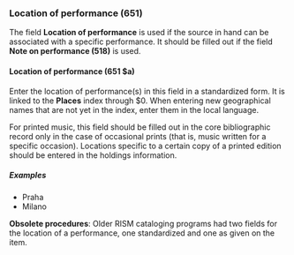 ### Location of performance (651)

The field **Location of performance** is used if the source in hand can be associated with a specific performance. It should be filled out if the field **Note on performance (518)** is used.

#### Location of performance (651 $a)

Enter the location of performance(s) in this field in a standardized form. It is linked to the **Places** index through $0. When entering new geographical names that are not yet in the index, enter them in the local language.

For printed music, this field should be filled out in the core bibliographic record only in the case of occasional prints (that is, music written for a specific occasion). Locations specific to a certain copy of a printed edition should be entered in the holdings information.

##### Examples

- Praha
- Milano

**Obsolete procedures**: Older RISM cataloging programs had two fields for the location of a performance, one standardized and one as given on the item. 

